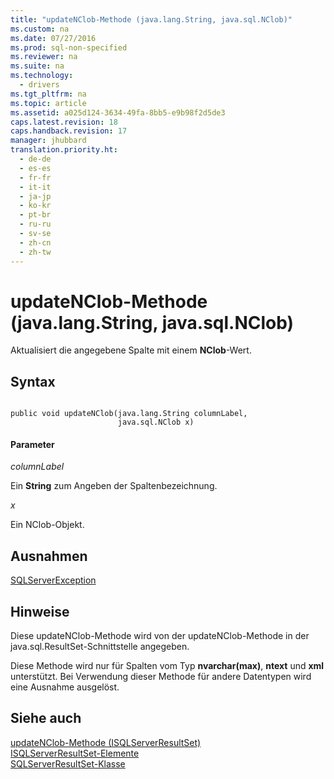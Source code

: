 ```yaml
---
title: "updateNClob-Methode (java.lang.String, java.sql.NClob)"
ms.custom: na
ms.date: 07/27/2016
ms.prod: sql-non-specified
ms.reviewer: na
ms.suite: na
ms.technology: 
  - drivers
ms.tgt_pltfrm: na
ms.topic: article
ms.assetid: a025d124-3634-49fa-8bb5-e9b98f2d5de3
caps.latest.revision: 18
caps.handback.revision: 17
manager: jhubbard
translation.priority.ht: 
  - de-de
  - es-es
  - fr-fr
  - it-it
  - ja-jp
  - ko-kr
  - pt-br
  - ru-ru
  - sv-se
  - zh-cn
  - zh-tw
---
```

# updateNClob-Methode (java.lang.String, java.sql.NClob)
  Aktualisiert die angegebene Spalte mit einem **NClob**\-Wert.  
  
## Syntax  
  
```  
  
public void updateNClob(java.lang.String columnLabel,  
                        java.sql.NClob x)  
```  
  
#### Parameter  
 *columnLabel*  
  
 Ein **String** zum Angeben der Spaltenbezeichnung.  
  
 *x*  
  
 Ein NClob\-Objekt.  
  
## Ausnahmen  
 [SQLServerException](../content/SQLServerException-Class.md)  
  
## Hinweise  
 Diese updateNClob\-Methode wird von der updateNClob\-Methode in der java.sql.ResultSet\-Schnittstelle angegeben.  
  
 Diese Methode wird nur für Spalten vom Typ **nvarchar\(max\)**, **ntext** und **xml** unterstützt. Bei Verwendung dieser Methode für andere Datentypen wird eine Ausnahme ausgelöst.  
  
## Siehe auch  
 [updateNClob-Methode &#40;ISQLServerResultSet&#41;](../content/updateNClob-Method--SQLServerResultSet-.md)   
 [ISQLServerResultSet-Elemente](../content/SQLServerResultSet-Members.md)   
 [SQLServerResultSet-Klasse](../content/SQLServerResultSet-Class.md)  
  
  